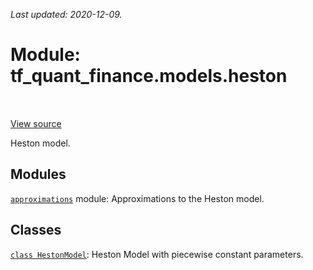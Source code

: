 <!--
This file is generated by a tool. Do not edit directly.
For open-source contributions the docs will be updated automatically.
-->

*Last updated: 2020-12-09.*

<div itemscope itemtype="http://developers.google.com/ReferenceObject">
<meta itemprop="name" content="tf_quant_finance.models.heston" />
<meta itemprop="path" content="Stable" />
</div>

# Module: tf_quant_finance.models.heston

<!-- Insert buttons and diff -->

<table class="tfo-notebook-buttons tfo-api" align="left">
</table>

<a target="_blank" href="https://github.com/google/tf-quant-finance/blob/master/tf_quant_finance/models/heston/__init__.py">View source</a>



Heston model.



## Modules

[`approximations`](../../tf_quant_finance/models/heston/approximations.md) module: Approximations to the Heston model.

## Classes

[`class HestonModel`](../../tf_quant_finance/models/HestonModel.md): Heston Model with piecewise constant parameters.

